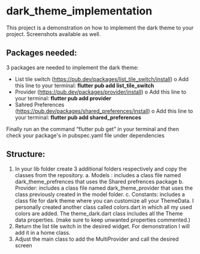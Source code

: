# dark_theme_implementation

This project is a demonstration on how to implement the dark theme to your project.
Screenshots available as well.

## Packages needed:
3 packages are needed to implement the dark theme: 
-	List tile switch (https://pub.dev/packages/list_tile_switch/install)
  o	Add this line to 	your terminal: **flutter pub add list_tile_switch**
-	Provider (https://pub.dev/packages/provider/install)
  o	Add this line to your terminal: **flutter pub add provider**
-	Sahred Preferences (https://pub.dev/packages/shared_preferences/install)
  o	Add this line to your terminal: **flutter pub add shared_preferences**

Finally run an  the command “flutter pub get” in your terminal and then check your package's in pubspec.yaml file under dependencies

## Structure:
1.	In your lib folder create 3 additional folders respectively and copy the classes from the repository.
  a.	Models : includes a class file named dark_theme_prefrences that uses the Shared prefrences package
  b.	Provider: includes a class file named dark_theme_provider that uses the class previously created in the model folder.
  c.	Constants: includes a class file for dark theme where you can customize all your ThemeData. I personally created another class called colors.dart in which all my used colors are added. The theme_dark.dart class includes all the Theme data properties. (make sure to keep unwanted properties commented.)
2.	Return the list tile switch in the desired widget. For demonstration I will add it in a home class.
3.	Adjust the main class to add the MultiProvider and call the desired screen
